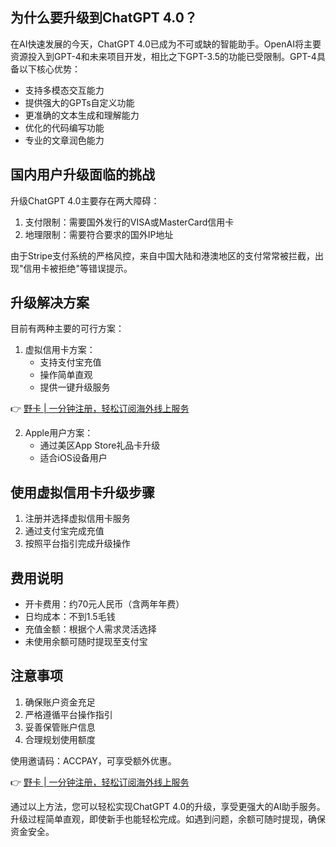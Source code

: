 ## 为什么要升级到ChatGPT 4.0？

在AI快速发展的今天，ChatGPT 4.0已成为不可或缺的智能助手。OpenAI将主要资源投入到GPT-4和未来项目开发，相比之下GPT-3.5的功能已受限制。GPT-4具备以下核心优势：

- 支持多模态交互能力
- 提供强大的GPTs自定义功能
- 更准确的文本生成和理解能力
- 优化的代码编写功能
- 专业的文章润色能力

## 国内用户升级面临的挑战

升级ChatGPT 4.0主要存在两大障碍：

1. 支付限制：需要国外发行的VISA或MasterCard信用卡
2. 地理限制：需要符合要求的国外IP地址

由于Stripe支付系统的严格风控，来自中国大陆和港澳地区的支付常常被拦截，出现"信用卡被拒绝"等错误提示。

## 升级解决方案

目前有两种主要的可行方案：

1. 虚拟信用卡方案：
   - 支持支付宝充值
   - 操作简单直观
   - 提供一键升级服务

👉 [野卡 | 一分钟注册，轻松订阅海外线上服务](https://bit.ly/bewildcard)

2. Apple用户方案：
   - 通过美区App Store礼品卡升级
   - 适合iOS设备用户

## 使用虚拟信用卡升级步骤

1. 注册并选择虚拟信用卡服务
2. 通过支付宝完成充值
3. 按照平台指引完成升级操作

## 费用说明

- 开卡费用：约70元人民币（含两年年费）
- 日均成本：不到1.5毛钱
- 充值金额：根据个人需求灵活选择
- 未使用余额可随时提现至支付宝

## 注意事项

1. 确保账户资金充足
2. 严格遵循平台操作指引
3. 妥善保管账户信息
4. 合理规划使用额度

使用邀请码：ACCPAY，可享受额外优惠。

👉 [野卡 | 一分钟注册，轻松订阅海外线上服务](https://bit.ly/bewildcard)

通过以上方法，您可以轻松实现ChatGPT 4.0的升级，享受更强大的AI助手服务。升级过程简单直观，即使新手也能轻松完成。如遇到问题，余额可随时提现，确保资金安全。